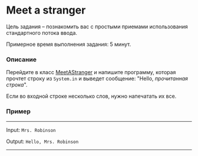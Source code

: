 # Meet a stranger

Цель задания – познакомить вас с простыми приемами использования стандартного потока ввода.

Примерное время выполнения задания: 5 минут.

### Описание
Перейдите в класс [MeetAStranger](MeetAStranger.java) и напишите программу, которая прочтет строку из `System.in` и выведет сообщение: "Hello, *прочитанная строка*".

Если во входной строке несколько слов, нужно напечатать их все.

### Пример

---
Input: `Mrs. Robinson`

Output: `Hello, Mrs. Robinson`

---
